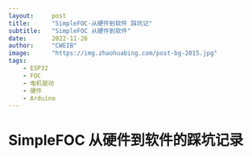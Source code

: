 ```yaml
---
layout:     post
title:      "SimpleFOC-从硬件到软件 踩坑记"
subtitle:   "SimpleFOC 从硬件到软件"
date:       2022-11-26
author:     "CWEIB"
image:      "https://img.zhaohuabing.com/post-bg-2015.jpg"
tags:
    - ESP32
    - FOC
    - 电机驱动
    - 硬件
    - Arduino
---
```


# SimpleFOC 从硬件到软件的踩坑记录


